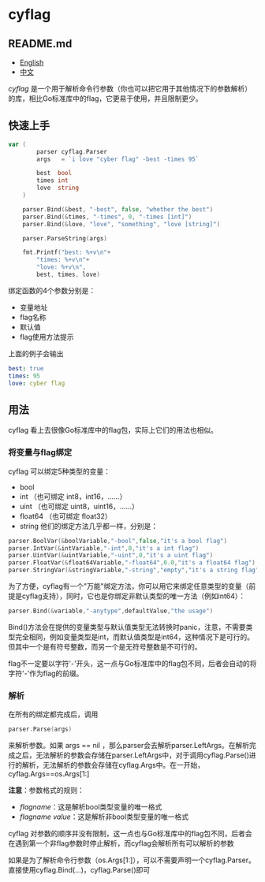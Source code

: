 # cyflag

## README.md
- [English](README.md)
- [中文](README.zh_CN.md)

*cyflag* 是一个用于解析命令行参数（你也可以把它用于其他情况下的参数解析）的库，相比Go标准库中的flag，它更易于使用，并且限制更少。

## 快速上手
```go
var (
		parser cyflag.Parser
		args   = `i love "cyber flag" -best -times 95`

		best  bool
		times int
		love  string
	)

	parser.Bind(&best, "-best", false, "whether the best")
	parser.Bind(&times, "-times", 0, "-times [int]")
	parser.Bind(&love, "love", "something", "love [string]")

	parser.ParseString(args)

	fmt.Printf("best: %+v\n"+
		"times: %+v\n"+
		"love: %+v\n",
		best, times, love)
```
绑定函数的4个参数分别是：
- 变量地址
- flag名称
- 默认值
- flag使用方法提示

上面的例子会输出
```yaml
best: true
times: 95
love: cyber flag
```

## 用法

cyflag 看上去很像Go标准库中的flag包，实际上它们的用法也相似。

### 将变量与flag绑定
cyflag 可以绑定5种类型的变量：
- bool
- int （也可绑定 int8，int16，……）
- uint （也可绑定 uint8，uint16，……）
- float64 （也可绑定 float32）
- string
他们的绑定方法几乎都一样，分别是：
```go
parser.BoolVar(&boolVariable,"-bool",false,"it's a bool flag")
parser.IntVar(&intVariable,"-int",0,"it's a int flag")
parser.UintVar(&uintVariable,"-uint",0,"it's a uint flag")
parser.FloatVar(&float64Variable,"-float64",0.0,"it's a float64 flag")
parser.StringVar(&stringVariable,"-string","empty","it's a string flag")
```

为了方便，cyflag有一个"万能"绑定方法，你可以用它来绑定任意类型的变量（前提是cyflag支持），同时，它也是你绑定非默认类型的唯一方法（例如int64）：
```go
parser.Bind(&variable,"-anytype",defaultValue,"the usage")
```
Bind()方法会在提供的变量类型与默认值类型无法转换时panic，注意，不需要类型完全相同，例如变量类型是int，而默认值类型是int64，这种情况下是可行的。但其中一个是有符号整数，而另一个是无符号整数是不可行的。

flag不一定要以字符'-'开头，这一点与Go标准库中的flag包不同，后者会自动的将字符'-'作为flag的前缀。

### 解析
在所有的绑定都完成后，调用
```go
parser.Parse(args)
```
来解析参数。如果 args == nil ，那么parser会去解析parser.LeftArgs。在解析完成之后，无法解析的参数会存储在parser.LeftArgs中，对于调用cyflag.Parse()进行的解析，无法解析的参数会存储在cyflag.Args中。在一开始，cyflag.Args==os.Args[1:]

**注意**：参数格式的规则：
- *flagname*：这是解析bool类型变量的唯一格式
- *flagname value*：这是解析非bool类型变量的唯一格式

cyflag 对参数的顺序并没有限制，这一点也与Go标准库中的flag包不同，后者会在遇到第一个非flag参数时停止解析，而cyflag会解析所有可以解析的参数

如果是为了解析命令行参数（os.Args[1:]），可以不需要声明一个cyflag.Parser。直接使用cyflag.Bind(...)，cyflag.Parse()即可